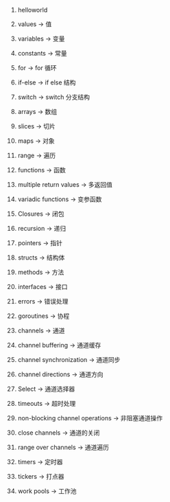 1. helloworld
2. values -> 值
3. variables -> 变量
4. constants -> 常量

5. for -> for 循环
6. if-else -> if else 结构
7. switch -> switch 分支结构

8. arrays -> 数组
9. slices -> 切片
10. maps -> 对象
11. range -> 遍历

12. functions -> 函数
13. multiple return values -> 多返回值
14. variadic functions -> 变参函数
15. Closures -> 闭包
16. recursion -> 递归

17. pointers -> 指针
18. structs -> 结构体
19. methods -> 方法
20. interfaces -> 接口

21. errors -> 错误处理

22. goroutines -> 协程
23. channels -> 通道
24. channel buffering -> 通道缓存
25. channel synchronization -> 通道同步
26. channel directions -> 通道方向
27. Select -> 通道选择器
28. timeouts -> 超时处理
29. non-blocking channel operations -> 非阻塞通道操作
30. close channels -> 通道的关闭
31. range over channels -> 通道遍历

32. timers -> 定时器
33. tickers ->  打点器

34. work pools -> 工作池